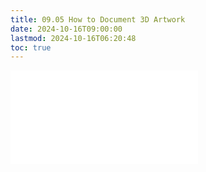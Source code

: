 ```yaml
---
title: 09.05 How to Document 3D Artwork
date: 2024-10-16T09:00:00
lastmod: 2024-10-16T06:20:48
toc: true
---
```


![Link to included file content](../../../../photography/how-to-document-3d-artwork.md)
